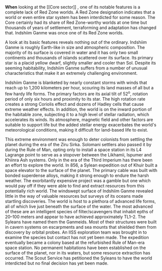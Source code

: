 
**When** looking at the [[Core sector]] , one of its notable features is a complete lack of Red Zone worlds. A Red Zone designation indicates that a world or even entire star system has been interdicted for some reason. The Core certainly had its share of Red Zone-worthy worlds at one time but thousands of years of settlement, terraforming and adaptation has changed that. Indshiim Ganme was once one of its Red Zone worlds.

A look at its basic features reveals nothing out of the ordinary. Indshiim Ganme is roughly Earth-like in size and atmospheric composition. The majority of its surface is covered in water and it has only two small continents and thousands of islands scattered over its surface. Its primary star is a placid yellow dwarf, slightly smaller and cooler than Sol. Despite its seeming habitability, Indshiim Ganme suffers from a number of unusual characteristics that make it an extremely challenging environment.

Indshiim Ganme is blanketed by nearly constant storms with winds that reach up to 1,200 kilometers per hour, scouring its land masses of all but a few hardy life forms. The primary factors are its axial tilt of 52<sup>o</sup>, rotation period of only six hours and proximity to its star. The high rotation rate creates a strong Coriolis effect and dozens of Hadley cells that cause extreme weather effects. In addition, the world is on the inward portion of the habitable zone, subjecting it to a high level of stellar radiation, which accelerates its winds. Its atmosphere, magnetic field and other factors are suitable to support life but the added stellar energy exacerbates the world's meteorological conditions, making it difficult for land-based life to exist.

This extreme environment was enough to deter colonists from settling the planet during the era of the Ziru Sirka. Solomani settlers also passed it by during the Rule of Man, opting only to install a space station in its L4 Lagrange point to serve as a stopover between the Likhamii, Ispumer and Khiinra Ash systems. Only in the era of the Third Imperium has there been an effort to explore the world. In 856, a Sylean expedition out of Khuir built a space elevator to the surface of the planet. The primary cable was built with bonded superdense alloys, making it strong enough to endure the harsh weather. The exorbitantly expensive project was a gamble but one which would pay off if they were able to find and extract resources from this potentially rich world.  The windswept surface of Indshiim Ganme revealed little in the way of valuable resources but surveys of its oceans made startling discoveries. The world is host to a plethora of advanced life forms, all of which live just beneath the surface of the water. The most advanced of these are an intelligent species of filter/scavengers that inhabit  epths of 20–100 meters and appear to have achieved approximately TL1–2. The Syleans have named them the Ganmeids. Most of their structures were built in cavern systems on escarpments and sea mounts that shielded them from discovery by orbital probes. An IISS exploration team was brought in to examine the species but contact has not yet been made. The expedition eventually became a colony based at the refurbished Rule of Man-era space station. No permanent habitations have been established on the surface of the planet, nor in its waters, but some resource extraction has occurred. The Scout Service has petitioned the Syleans to have the world interdicted but no final decision has yet been made.
